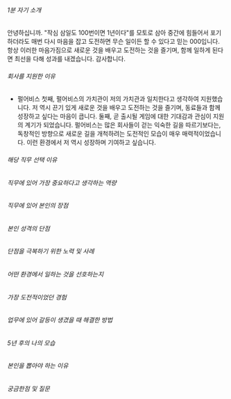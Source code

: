 ###### 1분 자기 소개
안녕하십니까. "작심 삼일도 100번이면 1년이다"를 모토로 삼아 중간에 힘들어서 포기하더라도 매번 다시 마음을 잡고 도전하면 무슨 일이든 할 수 있다고 믿는 000입니다. 항상 이러한 마음가짐으로 새로운 것을 배우고 도전하는 것을 즐기며, 함께 일하게 된다면 최선을 다해 성과를 내겠습니다. 감사합니다. 
###### 회사를 지원한 이유
- 펄어비스
	첫째, 펄어비스의 가치관이 저의 가치관과 일치한다고 생각하여 지원했습니다. 저 역시 끈기 있게 새로운 것을 배우고 도전하는 것을 즐기며, 동료들과 함께 성장하고 싶다는 마음이 큽니다. 둘째, 곧 출시될 게임에 대한 기대감과 관심이 지원의 계기가 되었습니다. 펄어비스는 많은 회사들이 걷는 익숙한 길을 따르기보다는, 독창적인 방향으로 새로운 길을 개척하려는 도전적인 모습이 매우 매력적이었습니다. 이런 환경에서 저 역시 성장하며 기여하고 싶습니다.
###### 해당 직무 선택 이유
###### 직무에 있어 가장 중요하다고 생각하는 역량
###### 직무에 있어 본인의 장점
###### 본인 성격의 단점
###### 단점을 극복하기 위한 노력 및 사례
###### 어떤 환경에서 일하는 것을 선호하는지
###### 가장 도전적이었던 경험
###### 업무에 있어 갈등이 생겼을 때 해결한 방법
###### 5년 후의 나의 모습
###### 본인을 뽑아야 하는 이유
###### 궁금한점 및 질문